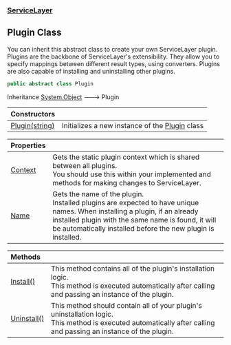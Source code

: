 ### [ServiceLayer](ServiceLayer.md 'ServiceLayer')
## Plugin Class
You can inherit this abstract class to create your own ServiceLayer plugin.  
<remarks>Plugins are the backbone of ServiceLayer's extensibility. They allow you to specify mappings between different result types, using converters. Plugins are also capable of installing and uninstalling other plugins.</remarks>
```csharp
public abstract class Plugin
```

Inheritance [System.Object](https://docs.microsoft.com/en-us/dotnet/api/System.Object 'System.Object') &#129106; Plugin  

| Constructors | |
| :--- | :--- |
| [Plugin(string)](ServiceLayer_Plugin_Plugin(string).md 'ServiceLayer.Plugin.Plugin(string)') | Initializes a new instance of the [Plugin](ServiceLayer_Plugin.md 'ServiceLayer.Plugin') class<br/> |

| Properties | |
| :--- | :--- |
| [Context](ServiceLayer_Plugin_Context.md 'ServiceLayer.Plugin.Context') | Gets the static plugin context which is shared between all plugins.<br/><remarks>You should use this within your implemented <see cref="M:ServiceLayer.Plugin.Install"/> and <see cref="M:ServiceLayer.Plugin.Uninstall"/> methods for making changes to ServiceLayer.</remarks> |
| [Name](ServiceLayer_Plugin_Name.md 'ServiceLayer.Plugin.Name') | Gets the name of the plugin.<br/><remarks>Installed plugins are expected to have unique names. When installing a plugin, if an already installed plugin with the same name is found, it will be automatically installed before the new plugin is installed.</remarks> |

| Methods | |
| :--- | :--- |
| [Install()](ServiceLayer_Plugin_Install().md 'ServiceLayer.Plugin.Install()') | This method contains all of the plugin's installation logic.<br/><remarks>This method is executed automatically after calling <see cref="M:ServiceLayer.IPluginCollection.Install(ServiceLayer.Plugin)"/> and passing an instance of the plugin.</remarks> |
| [Uninstall()](ServiceLayer_Plugin_Uninstall().md 'ServiceLayer.Plugin.Uninstall()') | This method should contain all of your plugin's uninstallation logic.<br/><remarks>This method is executed automatically after calling <see cref="M:ServiceLayer.IPluginCollection.Uninstall(ServiceLayer.Plugin)"/> and passing an instance of the plugin.</remarks> |
